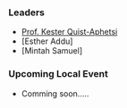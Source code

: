 ### Leaders

* [Prof. Kester Quist-Aphetsi](mailto:kesterphysics@gmail.com)
*  [Esther Addu]
* [Mintah Samuel]
### Upcoming Local Event
* Comming soon.....



